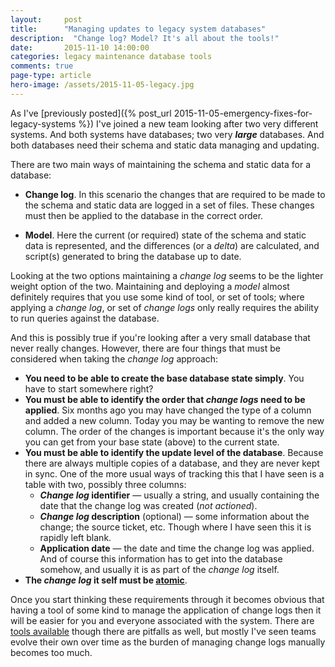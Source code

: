 ```yaml
---
layout: 	post
title:  	"Managing updates to legacy system databases"
description:  "Change log? Model? It's all about the tools!"
date:   	2015-11-10 14:00:00
categories: legacy maintenance database tools
comments: true
page-type: article
hero-image: /assets/2015-11-05-legacy.jpg
---
```


As I've [previously posted]({% post_url 2015-11-05-emergency-fixes-for-legacy-systems %}) I've joined a new team looking after two very different systems. And both systems have databases; two very **_large_** databases. And both databases need their schema and static data managing and updating.

There are two main ways of maintaining the schema and static data for a database:

* **Change log**. In this scenario the changes that are required to be made to the schema and static data are logged in a set of files. These changes must then be applied to the database in the correct order.

* **Model**. Here the current (or required) state of the schema and static data is represented, and the differences (or a _delta_) are calculated, and script(s) generated to bring the database up to date.

Looking at the two options maintaining a _change log_ seems to be the lighter weight option of the two. Maintaining and deploying a _model_ almost definitely requires that you use some kind of tool, or set of tools; where applying a _change log_, or set of _change logs_ only really requires the ability to run queries against the database.

And this is possibly true if you're looking after a very small database that never really changes. However, there are four things that must be considered when taking the _change log_ approach:

* **You need to be able to create the base database state simply**. You have to start somewhere right?
* **You must be able to identify the order that _change logs_ need to be applied**. Six months ago you may have changed the type of a column and added a new column. Today you may be wanting to remove the new column. The order of the changes is important because it's the only way you can get from your base state (above) to the current state.
* **You must be able to identify the update level of the database**. Because there are always multiple copies of a database, and they are never kept in sync. One of the more usual ways of tracking this that I have seen is a table with two, possibly three columns:
  * **_Change log_ identifier** &mdash; usually a string, and usually containing the date that the change log was created (_not actioned_).
  * **_Change log_ description** (optional) &mdash; some information about the change; the source ticket, etc. Though where I have seen this it is rapidly left blank.
  * **Application date** &mdash; the date and time the change log was applied.  
  And of course this information has to get into the database somehow, and usually it is as part of the _change log_ itself.
* **The _change log_ it self must be [atomic](<https://en.wikipedia.org/wiki/Atomicity_(database_systems)>)**. 

Once you start thinking these requirements through it becomes obvious that having a tool of some kind to manage the application of change logs then it will be easier for you and everyone associated with the system. There are [tools available](https://www.google.co.uk/webhp?sourceid=chrome-instant&ion=1&espv=2&ie=UTF-8#q=database%20change%20log%20tool) though there are pitfalls as well, but mostly I've seen teams evolve their own over time as the burden of managing change logs manually becomes too much.
